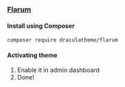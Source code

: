 ### [Flarum](http://flarum.org)

#### Install using Composer

    composer require draculatheme/flarum

#### Activating theme

1. Enable it in admin dashboard
2. Done!